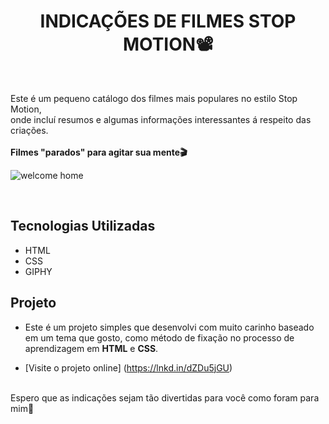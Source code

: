 <h1 align="center">INDICAÇÕES DE FILMES STOP MOTION📽️</h1>
</br>
<p>
Este é um pequeno catálogo dos filmes mais populares no estilo Stop Motion,</br> onde incluí resumos e algumas informações interessantes á respeito das criações.</br>
</br>
<strong>Filmes "parados" para agitar sua mente🎬</strong>
</br>

![welcome home](https://github.com/Giovanna-Azzolini/Slow-Motion/assets/122488274/2a39e439-ada6-41a6-ab7a-ddeb5f625668)
</p>
</br>

## Tecnologias Utilizadas

- HTML
- CSS
- GIPHY

## Projeto

- Este é um projeto simples que desenvolvi com muito carinho baseado em um tema que gosto, como método de fixação no processo de aprendizagem em <strong>HTML</strong> e <strong>CSS</strong>.

- [Visite o projeto online] (https://lnkd.in/dZDu5jGU)

</br>
Espero que as indicações sejam tão divertidas para você como foram para mim🖤






